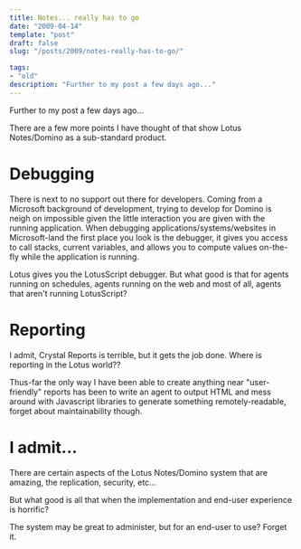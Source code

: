 ```yaml
---
title: Notes... really has to go
date: "2009-04-14"
template: "post"
draft: false
slug: "/posts/2009/notes-really-has-to-go/"

tags:
- "old"
description: "Further to my post a few days ago..."
---
```

Further to my post a few days ago...

There are a few more points I have thought of that show Lotus Notes/Domino as a sub-standard product.

# Debugging

There is next to no support out there for developers.  Coming from a Microsoft background of development, trying to develop for Domino is neigh on impossible given the little interaction you are given with the running application.  When debugging applications/systems/websites in Microsoft-land the first place you look is the debugger, it gives you access to call stacks, current variables, and allows you to compute values on-the-fly while the application is running.

Lotus gives you the LotusScript debugger.  But what good is that for agents running on schedules, agents running on the web and most of all, agents that aren't running LotusScript?

# Reporting

I admit, Crystal Reports is terrible, but it gets the job done.  Where is reporting in the Lotus world??

Thus-far the only way I have been able to create anything near "user-friendly" reports has been to write an agent to output HTML and mess around with Javascript libraries to generate something remotely-readable, forget about maintainability though.

# I admit...

There are certain aspects of the Lotus Notes/Domino system that are amazing, the replication, security, etc...

But what good is all that when the implementation and end-user experience is horrific?

The system may be great to administer, but for an end-user to use?  Forget it.